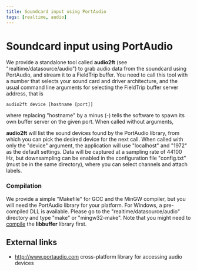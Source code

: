 ```yaml
---
title: Soundcard input using PortAudio
tags: [realtime, audio]
---
```


# Soundcard input using PortAudio

We provide a standalone tool called **audio2ft** (see "realtime/datasource/audio") to grab audio data from the soundcard using PortAudio, and stream it to a FieldTrip buffer.
You need to call this tool with a number that selects your sound card and driver architecture, and the usual command line arguments for selecting the FieldTrip
buffer server address, that is

    audio2ft device [hostname [port]]

where replacing "hostname" by a minus (-) tells the software to spawn its own buffer server on the given port. When called without arguments,

**audio2ft** will list the sound devices found by the PortAudio library, from which you can pick the desired device for the next call.
When called with only the "device" argument, the application will use "localhost" and "1972" as the default settings. Data will be captured at a sampling rate of 44100 Hz, but downsampling can be enabled in the configuration file "config.txt" (must be in the same directory), where you can select channels and attach labels.

### Compilation

We provide a simple "Makefile" for GCC and the MinGW compiler, but you will need the PortAudio library for your platform. For Windows, a pre-compiled DLL
is available. Please go to the "realtime/datasource/audio" directory and type "make" or "mingw32-make".
Note that you might need to [compile](/development/realtime/buffer) the **libbuffer** library first.

## External links

- http://www.portaudio.com cross-platform library for accessing audio devices
